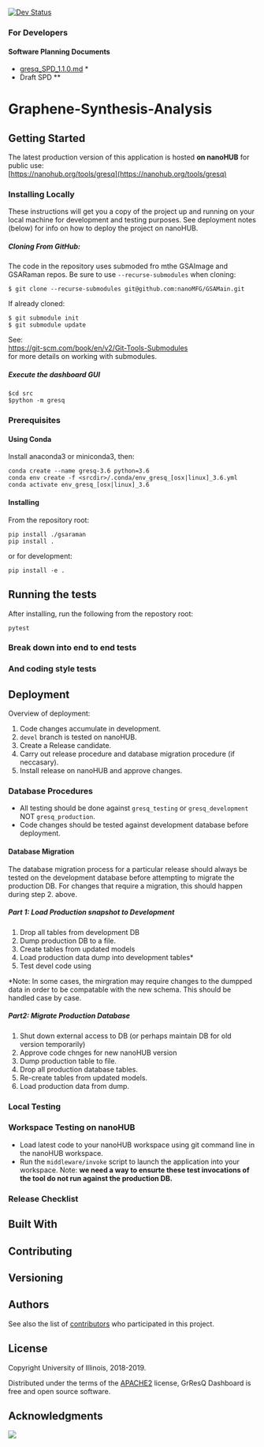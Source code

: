 <!--[![Build Status](https://travis-ci.com/nanoMFG/GSAMain.svg?token=N4nkhb241rGHotEqsu3q&branch=master)](https://travis-ci.com/nanoMFG/GSAMain) -->

[![Dev Status](https://img.shields.io/endpoint?url=https://salty-headland-67572.herokuapp.com/badges/phase?repo=GSAMain)](https://img.shields.io/endpoint?url=https://salty-headland-67572.herokuapp.com/badges/phase?repo=GSAMain)
### For Developers

#### Software Planning Documents

 * [gresq_SPD_1.1.0.md](https://github.com/nanoMFG/GSAMain/blob/planning_1.1.0/doc/SPD/gresq_SPD_1.1.0.md) \*
 * Draft SPD \*\* <br>


# Graphene-Synthesis-Analysis

<!-- One Paragraph of project description goes here -->

## Getting Started

The latest production version of this application is hosted **on nanoHUB** for public use:<br/>
[https://nanohub.org/tools/gresq](https://nanohub.org/tools/gresq)

### Installing Locally
These instructions will get you a copy of the project up and running on your local machine for development and testing purposes. See deployment notes (below) for info on how to deploy the project on nanoHUB.

##### Cloning From GitHub:
The code in the repository uses submoded fro mthe GSAImage and GSARaman repos.  Be sure to use `--recurse-submodules` when cloning:
```
$ git clone --recurse-submodules git@github.com:nanoMFG/GSAMain.git
```
If already cloned:
```
$ git submodule init
$ git submodule update
```
See: <br/>
https://git-scm.com/book/en/v2/Git-Tools-Submodules<br/>
for more details on working with submodules.

##### Execute the dashboard GUI
```
$cd src
$python -m gresq
```

### Prerequisites
<!-- 
What things you need to install the software and how to install them -->

#### Using Conda

Install anaconda3 or miniconda3, then:<br/>

```
conda create --name gresq-3.6 python=3.6
conda env create -f <srcdir>/.conda/env_gresq_[osx|linux]_3.6.yml
conda activate env_gresq_[osx|linux]_3.6
```

#### Installing
<!--
A step by step series of examples that tell you have to get a development env running

Say what the step will be

```
Give the example
```

And repeat

```
until finished
```

End with an example of getting some data out of the system or using it for a little demo
-->
From the repository root:<br>
```
pip install ./gsaraman
pip install .
```
or for development:<br/>
```
pip install -e .
```

## Running the tests

<!-- Explain how to run the automated tests for this system -->

After installing, run the following from the repostory root:
```
pytest
```

### Break down into end to end tests

<!-- 
Explain what these tests test and why
```
Give an example
```
-->

### And coding style tests
<!-- 
Explain what these tests test and why 
```
Give an example
```
-->

## Deployment

<!-- Add additional notes about how to deploy this on a live system -->

Overview of deployment:
1. Code changes accumulate in development.
2. `devel` branch is tested on nanoHUB.
3. Create a Release candidate.
4. Carry out release procedure and database migration procedure (if neccasary).
5. Install release on nanoHUB and approve changes.

### Database Procedures

* All testing should be done against `gresq_testing` or `gresq_development` NOT `gresq_production`.
* Code changes should be tested against development database before deployment.

#### Database Migration
The database migration process for a particular release should always be tested on the development database before attempting to migrate the production DB. For changes that require a migration, this should happen during step 2. above.

##### Part 1: Load Production snapshot to Development
1. Drop all tables from development DB
2. Dump production DB to a file.
3. Create tables from updated models
4. Load production data dump into development tables*
5. Test devel code using 

*Note: In some cases, the mirgration may require changes to the dumpped data in order to be compatable with the new schema.  This should be handled case by case.

##### Part2: Migrate Production Database
1. Shut down external access to DB (or perhaps maintain DB for old version temporarily)
2. Approve code chnges for new nanoHUB version
3. Dump production table to file.
4. Drop all production database tables.
5. Re-create tables from updated models.
6. Load production data from dump.


### Local Testing

### Workspace Testing on nanoHUB
* Load latest code to your nanoHUB workspace using git command line in the nanoHUB workspace.
* Run the `middleware/invoke` script to launch the application into your workspace.  Note: **we need a way to ensurte these test invocations of the tool do not run against the production DB.**

### Release Checklist

## Built With
<!--
* [Dropwizard](http://www.dropwizard.io/1.0.2/docs/) - The web framework used
* [Maven](https://maven.apache.org/) - Dependency Management
* [ROME](https://rometools.github.io/rome/) - Used to generate RSS Feeds
-->

## Contributing

<!--
Please read [CONTRIBUTING.md](https://gist.github.com/PurpleBooth/b24679402957c63ec426) 
for details on our code of conduct, and the process for submitting pull requests to us.
-->

## Versioning
<!--
We use [SemVer](http://semver.org/) for versioning. For the versions available, see the [tags on this repository](https://github.com/your/project/tags). 
-->

## Authors
<!--
* **Billie Thompson** - *Initial work* - [PurpleBooth](https://github.com/PurpleBooth)
-->

See also the list of [contributors](https://github.com/your/project/contributors) who participated in this project.

## License
<!--
This project is licensed under the MIT License - see the [LICENSE.md](LICENSE.md) file for details
-->
Copyright University of Illinois, 2018-2019.

Distributed under the terms of the [APACHE2](https://github.com/nanoMFG/GSAMain/blob/master/LICENSE) license, GrResQ Dashboard is free and open source software.
## Acknowledgments
<!--
* Hat tip to anyone who's code was used
* Inspiration
* etc
-->

<a href="https://zenhub.com"><img src="https://raw.githubusercontent.com/ZenHubIO/support/master/zenhub-badge.png"></a>
